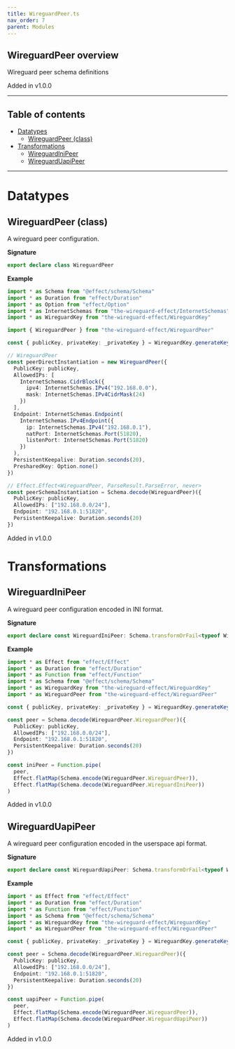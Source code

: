 ```yaml
---
title: WireguardPeer.ts
nav_order: 7
parent: Modules
---
```


## WireguardPeer overview

Wireguard peer schema definitions

Added in v1.0.0

---

<h2 class="text-delta">Table of contents</h2>

- [Datatypes](#datatypes)
  - [WireguardPeer (class)](#wireguardpeer-class)
- [Transformations](#transformations)
  - [WireguardIniPeer](#wireguardinipeer)
  - [WireguardUapiPeer](#wireguarduapipeer)

---

# Datatypes

## WireguardPeer (class)

A wireguard peer configuration.

**Signature**

```ts
export declare class WireguardPeer
```

**Example**

```ts
import * as Schema from "@effect/schema/Schema"
import * as Duration from "effect/Duration"
import * as Option from "effect/Option"
import * as InternetSchemas from "the-wireguard-effect/InternetSchemas"
import * as WireguardKey from "the-wireguard-effect/WireguardKey"

import { WireguardPeer } from "the-wireguard-effect/WireguardPeer"

const { publicKey, privateKey: _privateKey } = WireguardKey.generateKeyPair()

// WireguardPeer
const peerDirectInstantiation = new WireguardPeer({
  PublicKey: publicKey,
  AllowedIPs: [
    InternetSchemas.CidrBlock({
      ipv4: InternetSchemas.IPv4("192.168.0.0"),
      mask: InternetSchemas.IPv4CidrMask(24)
    })
  ],
  Endpoint: InternetSchemas.Endpoint(
    InternetSchemas.IPv4Endpoint({
      ip: InternetSchemas.IPv4("192.168.0.1"),
      natPort: InternetSchemas.Port(51820),
      listenPort: InternetSchemas.Port(51820)
    })
  ),
  PersistentKeepalive: Duration.seconds(20),
  PresharedKey: Option.none()
})

// Effect.Effect<WireguardPeer, ParseResult.ParseError, never>
const peerSchemaInstantiation = Schema.decode(WireguardPeer)({
  PublicKey: publicKey,
  AllowedIPs: ["192.168.0.0/24"],
  Endpoint: "192.168.0.1:51820",
  PersistentKeepalive: Duration.seconds(20)
})
```

Added in v1.0.0

# Transformations

## WireguardIniPeer

A wireguard peer configuration encoded in INI format.

**Signature**

```ts
export declare const WireguardIniPeer: Schema.transformOrFail<typeof WireguardPeer, Schema.$string, never>
```

**Example**

```ts
import * as Effect from "effect/Effect"
import * as Duration from "effect/Duration"
import * as Function from "effect/Function"
import * as Schema from "@effect/schema/Schema"
import * as WireguardKey from "the-wireguard-effect/WireguardKey"
import * as WireguardPeer from "the-wireguard-effect/WireguardPeer"

const { publicKey, privateKey: _privateKey } = WireguardKey.generateKeyPair()

const peer = Schema.decode(WireguardPeer.WireguardPeer)({
  PublicKey: publicKey,
  AllowedIPs: ["192.168.0.0/24"],
  Endpoint: "192.168.0.1:51820",
  PersistentKeepalive: Duration.seconds(20)
})

const iniPeer = Function.pipe(
  peer,
  Effect.flatMap(Schema.encode(WireguardPeer.WireguardPeer)),
  Effect.flatMap(Schema.decode(WireguardPeer.WireguardIniPeer))
)
```

Added in v1.0.0

## WireguardUapiPeer

A wireguard peer configuration encoded in the userspace api format.

**Signature**

```ts
export declare const WireguardUapiPeer: Schema.transformOrFail<typeof WireguardPeer, Schema.$string, never>
```

**Example**

```ts
import * as Effect from "effect/Effect"
import * as Duration from "effect/Duration"
import * as Function from "effect/Function"
import * as Schema from "@effect/schema/Schema"
import * as WireguardKey from "the-wireguard-effect/WireguardKey"
import * as WireguardPeer from "the-wireguard-effect/WireguardPeer"

const { publicKey, privateKey: _privateKey } = WireguardKey.generateKeyPair()

const peer = Schema.decode(WireguardPeer.WireguardPeer)({
  PublicKey: publicKey,
  AllowedIPs: ["192.168.0.0/24"],
  Endpoint: "192.168.0.1:51820",
  PersistentKeepalive: Duration.seconds(20)
})

const uapiPeer = Function.pipe(
  peer,
  Effect.flatMap(Schema.encode(WireguardPeer.WireguardPeer)),
  Effect.flatMap(Schema.decode(WireguardPeer.WireguardUapiPeer))
)
```

Added in v1.0.0
